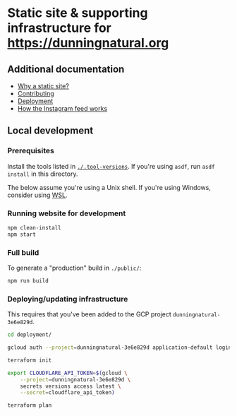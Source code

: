 # Static site & supporting infrastructure for https://dunningnatural.org

## Additional documentation

- [Why a static site?](./docs/Why%20a%20static%20site.md)
- [Contributing](./CONTRIBUTING.md)
- [Deployment](./docs/Deployment.md)
- [How the Instagram feed works](./docs/Instagram.md)

## Local development

### Prerequisites

Install the tools listed in [`./.tool-versions`](./.tool-versions). If you're using `asdf`, run `asdf install` in this directory.

The below assume you're using a Unix shell. If you're using Windows, consider using [WSL](https://learn.microsoft.com/en-us/windows/wsl/).

### Running website for development

```sh
npm clean-install
npm start
```

### Full build

To generate a "production" build in `./public/`:

```sh
npm run build
```

### Deploying/updating infrastructure

This requires that you've been added to the GCP project `dunningnatural-3e6e829d`.

```sh
cd deployment/

gcloud auth --project=dunningnatural-3e6e829d application-default login

terraform init

export CLOUDFLARE_API_TOKEN=$(gcloud \
    --project=dunningnatural-3e6e829d \
    secrets versions access latest \
    --secret=cloudflare_api_token)

terraform plan
```
